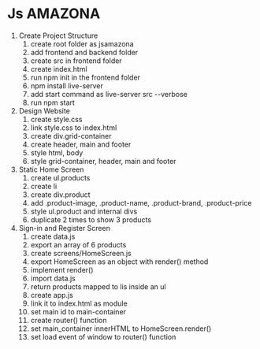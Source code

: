 # Js AMAZONA


1. Create Project Structure
   1. create root folder as jsamazona
   2. add frontend and backend folder
   3. create src in frontend folder
   4. create index.html
   5. run npm init in the frontend folder
   6. npm install live-server 
   7. add start command as live-server src --verbose
   8. run npm start
2. Design Website
   1. create style.css
   2. link style.css to index.html
   3. create div.grid-container
   4. create header, main and footer
   5. style html, body
   6. style grid-container, header, main and footer
3. Static Home Screen
   1. create ul.products
   2. create li
   3. create div.product
   4. add .product-image, .product-name, .product-brand, .product-price
   5. style ul.product and internal divs
   6. duplicate 2 times to show 3 products
4. Sign-in and Register Screen
   1. create data.js
   2. export an array of 6 products
   3. create screens/HomeScreen.js
   4. export HomeScreen as an object with render() method
   5. implement render()
   6. import data.js
   7. return products mapped to lis inside an ul
   8. create app.js
   9. link it to index.html as module
   10. set main id to main-container
   11. create router() function
   12. set main_container innerHTML to HomeScreen.render()
   13. set load event of window to router() function